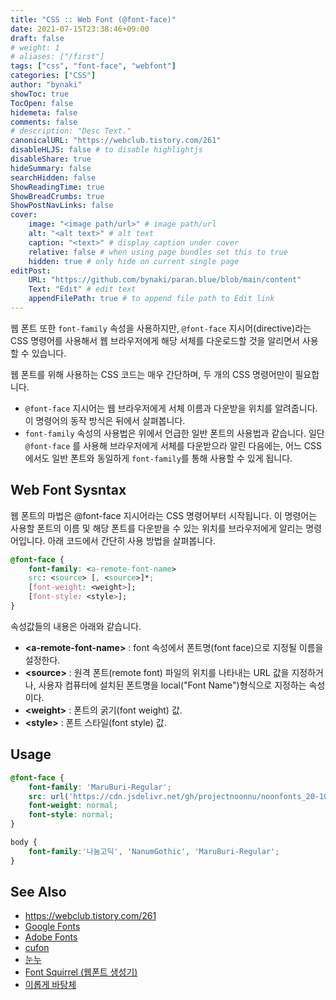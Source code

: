 ```yaml
---
title: "CSS :: Web Font (@font-face)"
date: 2021-07-15T23:38:46+09:00
draft: false
# weight: 1
# aliases: ["/first"]
tags: ["css", "font-face", "webfont"]
categories: ["CSS"]
author: "bynaki"
showToc: true
TocOpen: false
hidemeta: false
comments: false
# description: "Desc Text."
canonicalURL: "https://webclub.tistory.com/261"
disableHLJS: false # to disable highlightjs
disableShare: true
hideSummary: false
searchHidden: false
ShowReadingTime: true
ShowBreadCrumbs: true
ShowPostNavLinks: false
cover:
    image: "<image path/url>" # image path/url
    alt: "<alt text>" # alt text
    caption: "<text>" # display caption under cover
    relative: false # when using page bundles set this to true
    hidden: true # only hide on current single page
editPost:
    URL: "https://github.com/bynaki/paran.blue/blob/main/content"
    Text: "Edit" # edit text
    appendFilePath: true # to append file path to Edit link
---
```




웹 폰트 또한 `font-family` 속성을 사용하지만, `@font-face` 지시어(directive)라는 CSS 명령어를 사용해서 웹 브라우저에게 해당 서체를 다운로드할 것을 알리면서 사용할 수 있습니다.

웹 폰트를 위해 사용하는 CSS 코드는 매우 간단하며, 두 개의 CSS 명령어만이 필요합니다.

- `@font-face` 지시어는 웹 브라우저에게 서체 이름과 다운받을 위치를 알려줍니다.  이 명령어의 동작 방식은 뒤에서 살펴봅니다.
- `font-family` 속성의 사용법은 위에서 언급한 일반 폰트의 사용법과 같습니다. 일단 `@font-face` 를 사용해 브라우저에게 서체를 다운받으라 알린 다음에는, 어느 CSS에서도 일반 폰트와 동일하게 `font-family`를 통해 사용할 수 있게 됩니다.


## Web Font Sysntax

웹 폰트의 마법은 @font-face 지시어라는 CSS 명령어부터 시작됩니다.
이 명령어는 사용할 폰트의 이름 및 해당 폰트를 다운받을 수 있는 위치를 브라우저에게 알리는 명령어입니다.
아래 코드에서 간단히 사용 방법을 살펴봅니다.

```css
@font-face {
    font-family: <a-remote-font-name>
    src: <source> [, <source>]*;
    [font-weight: <weight>];
    [font-style: <style>];
}
```

속성값들의 내용은 아래와 같습니다.

- **\<a-remote-font-name\>** : font 속성에서 폰트명(font face)으로 지정될 이름을 설정한다.
- **\<source\>** : 원격 폰트(remote font) 파일의 위치를 나타내는 URL 값을 지정하거나, 사용자 컴퓨터에 설치된 폰트명을 local("Font Name")형식으로 지정하는 속성이다.
- **\<weight\>** : 폰트의 굵기(font weight) 값.
- **\<style\>** : 폰트 스타일(font style) 값.


## Usage

```css
@font-face {
    font-family: 'MaruBuri-Regular';
    src: url('https://cdn.jsdelivr.net/gh/projectnoonnu/noonfonts_20-10-21@1.0/MaruBuri-Regular.woff') format('woff');
    font-weight: normal;
    font-style: normal;
}

body {
    font-family:'나눔고딕', 'NanumGothic', 'MaruBuri-Regular';
}
```


## See Also

- https://webclub.tistory.com/261
- [Google Fonts](https://fonts.google.com)
- [Adobe Fonts](https://fonts.adobe.com)
- [cufon](http://cufon.shoqolate.com/generate/)
- [눈누](https://noonnu.cc)
- [Font Squirrel (웹폰트 생성기)](https://www.fontsquirrel.com/tools/webfont-generator)
- [이롭게 바탕체](http://font.iropke.com/batang/#structure)
